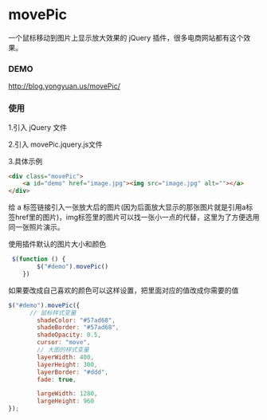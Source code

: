movePic
=======
一个鼠标移动到图片上显示放大效果的 jQuery 插件，很多电商网站都有这个效果。

### DEMO

http://blog.yongyuan.us/movePic/

### 使用

1.引入 jQuery 文件

2.引入 movePic.jquery.js文件

3.具体示例


```html
<div class="movePic">
    <a id="demo" href="image.jpg"><img src="image.jpg" alt=""></a>
</div>
```
给 a 标签链接引入一张放大后的图片(因为后面放大显示的那张图片就是引用a标签href里的图片)，img标签里的图片可以找一张小一点的代替，这里为了方便选用同一张照片演示。

使用插件默认的图片大小和颜色

```javascript
 $(function () {
        $("#demo").movePic()
    })
```
如果要改成自己喜欢的颜色可以这样设置，把里面对应的值改成你需要的值

```javascript
$("#demo").movePic({
      // 鼠标样式变量
        shadeColor: "#57ad68",
        shadeBorder: "#57ad68",
        shadeOpacity: 0.5,
        cursor: "move",
        // 大图的样式变量
        layerWidth: 400,
        layerHeight: 300,
        layerBorder: "#ddd",
        fade: true,

        largeWidth: 1280,
        largeHeight: 960
});
```
